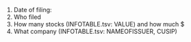 1) Date of filing: 
2) Who filed
3) How many stocks (INFOTABLE.tsv: VALUE) and how much $
4) What company (INFOTABLE.tsv: NAMEOFISSUER, CUSIP)
